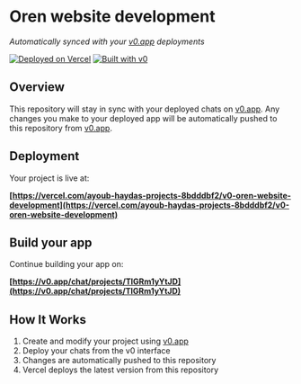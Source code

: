 # Oren website development

*Automatically synced with your [v0.app](https://v0.app) deployments*

[![Deployed on Vercel](https://img.shields.io/badge/Deployed%20on-Vercel-black?style=for-the-badge&logo=vercel)](https://vercel.com/ayoub-haydas-projects-8bdddbf2/v0-oren-website-development)
[![Built with v0](https://img.shields.io/badge/Built%20with-v0.app-black?style=for-the-badge)](https://v0.app/chat/projects/TlGRm1yYtJD)

## Overview

This repository will stay in sync with your deployed chats on [v0.app](https://v0.app).
Any changes you make to your deployed app will be automatically pushed to this repository from [v0.app](https://v0.app).

## Deployment

Your project is live at:

**[https://vercel.com/ayoub-haydas-projects-8bdddbf2/v0-oren-website-development](https://vercel.com/ayoub-haydas-projects-8bdddbf2/v0-oren-website-development)**

## Build your app

Continue building your app on:

**[https://v0.app/chat/projects/TlGRm1yYtJD](https://v0.app/chat/projects/TlGRm1yYtJD)**

## How It Works

1. Create and modify your project using [v0.app](https://v0.app)
2. Deploy your chats from the v0 interface
3. Changes are automatically pushed to this repository
4. Vercel deploys the latest version from this repository